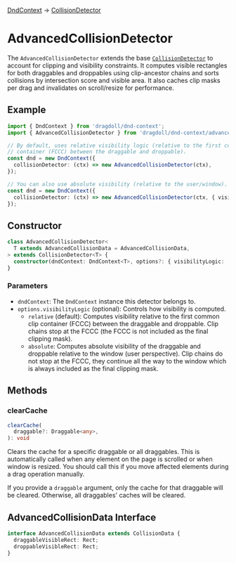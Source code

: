 [DndContext](/dnd-context) → [CollisionDetector](/collision-detector)

# AdvancedCollisionDetector

The `AdvancedCollisionDetector` extends the base [`CollisionDetector`](/collision-detector) to account for clipping and visibility constraints. It computes visible rectangles for both draggables and droppables using clip-ancestor chains and sorts collisions by intersection score and visible area. It also caches clip masks per drag and invalidates on scroll/resize for performance.

## Example

```ts
import { DndContext } from 'dragdoll/dnd-context';
import { AdvancedCollisionDetector } from 'dragdoll/dnd-context/advanced-collision-detector';

// By default, uses relative visibility logic (relative to the first common clip
// container (FCCC) between the draggable and droppable).
const dnd = new DndContext({
  collisionDetector: (ctx) => new AdvancedCollisionDetector(ctx),
});
```

```ts
// You can also use absolute visibility (relative to the user/window).
const dnd = new DndContext({
  collisionDetector: (ctx) => new AdvancedCollisionDetector(ctx, { visibilityLogic: 'absolute' }),
});
```

## Constructor

```ts
class AdvancedCollisionDetector<
  T extends AdvancedCollisionData = AdvancedCollisionData,
> extends CollisionDetector<T> {
  constructor(dndContext: DndContext<T>, options?: { visibilityLogic: 'relative' | 'absolute' }) {}
}
```

### Parameters

- `dndContext`: The `DndContext` instance this detector belongs to.
- `options.visibilityLogic` (optional): Controls how visibility is computed.
  - `relative` (default): Computes visibility relative to the first common clip container (FCCC) between the draggable and droppable. Clip chains stop at the FCCC (the FCCC is not included as the final clipping mask).
  - `absolute`: Computes absolute visibility of the draggable and droppable relative to the window (user perspective). Clip chains do not stop at the FCCC, they continue all the way to the window which is always included as the final clipping mask.

## Methods

### clearCache

```ts
clearCache(
  draggable?: Draggable<any>,
): void
```

Clears the cache for a specific draggable or all draggables. This is automatically called when any element on the page is scrolled or when window is resized. You should call this if you move affected elements during a drag operation manually.

If you provide a `draggable` argument, only the cache for that draggable will be cleared. Otherwise, all draggables' caches will be cleared.

## AdvancedCollisionData Interface

```ts
interface AdvancedCollisionData extends CollisionData {
  draggableVisibleRect: Rect;
  droppableVisibleRect: Rect;
}
```
